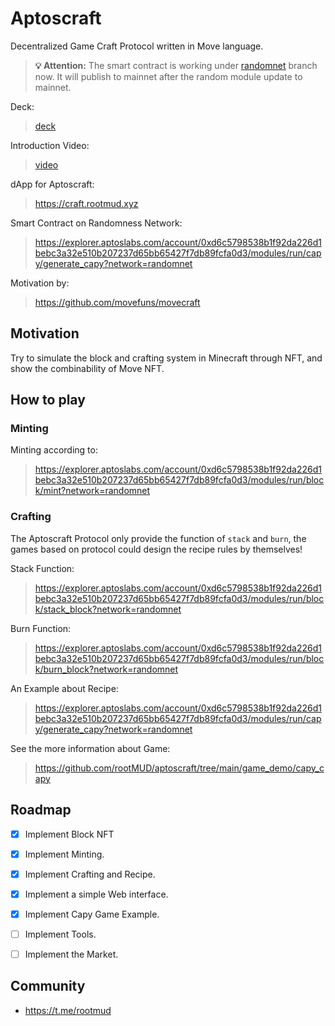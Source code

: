 # Aptoscraft

Decentralized Game Craft Protocol written in Move language.

> **💡 Attention:** The smart contract is working under [randomnet](https://github.com/aptos-labs/aptos-core/tree/randomnet) branch now. It will publish to mainnet after the random module update to mainnet.

Deck:

> [deck](./deck.pdf)

Introduction Video:

> [video](https://youtu.be/fB8_fVEyo1k)

dApp for Aptoscraft:

> https://craft.rootmud.xyz

Smart Contract on Randomness Network:

> https://explorer.aptoslabs.com/account/0xd6c5798538b1f92da226d1bebc3a32e510b207237d65bb65427f7db89fcfa0d3/modules/run/capy/generate_capy?network=randomnet

Motivation by: 

> https://github.com/movefuns/movecraft

## Motivation

Try to simulate the block and crafting system in Minecraft through NFT, and show the combinability of Move NFT.

## How to play

### Minting

Minting according to:

> https://explorer.aptoslabs.com/account/0xd6c5798538b1f92da226d1bebc3a32e510b207237d65bb65427f7db89fcfa0d3/modules/run/block/mint?network=randomnet

### Crafting

 The Aptoscraft Protocol only provide the function of `stack` and `burn`, the games based on protocol could design the recipe rules by themselves!

Stack Function:

> https://explorer.aptoslabs.com/account/0xd6c5798538b1f92da226d1bebc3a32e510b207237d65bb65427f7db89fcfa0d3/modules/run/block/stack_block?network=randomnet

Burn Function:

> https://explorer.aptoslabs.com/account/0xd6c5798538b1f92da226d1bebc3a32e510b207237d65bb65427f7db89fcfa0d3/modules/run/block/burn_block?network=randomnet

An Example about Recipe:

> https://explorer.aptoslabs.com/account/0xd6c5798538b1f92da226d1bebc3a32e510b207237d65bb65427f7db89fcfa0d3/modules/run/capy/generate_capy?network=randomnet

See the more information about Game: 

> https://github.com/rootMUD/aptoscraft/tree/main/game_demo/capy_capy

## Roadmap

- [x] Implement Block NFT
- [x] Implement Minting.
- [x] Implement Crafting and Recipe.
- [x] Implement a simple Web interface.
- [x] Implement Capy Game Example.
- [ ] Implement Tools.
- [ ] Implement the Market. 


## Community

* https://t.me/rootmud

